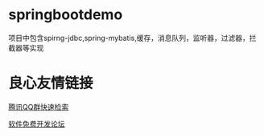 # springbootdemo
项目中包含spirng-jdbc,spring-mybatis,缓存，消息队列，监听器，过滤器，拦截器等实现

 # 良心友情链接

[腾讯QQ群快速检索](http://u.720life.cn/s/8cf73f7c)

[软件免费开发论坛](http://u.720life.cn/s/bbb01dc0)